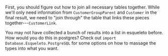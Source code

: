 First, you should figure out how to join all necessary tables together. While we'll only need information from `CustomerGroupParent` and `Customer` in the final result, we need to "join through" the table that links these pieces together---`CustomerLink`.

You may not have collected a bunch of results into a list in esqueleto before. How would you do this in postgres? Check out `import Database.Esqueleto.PostgreSQL` for some options on how to massage the types into what you want.
